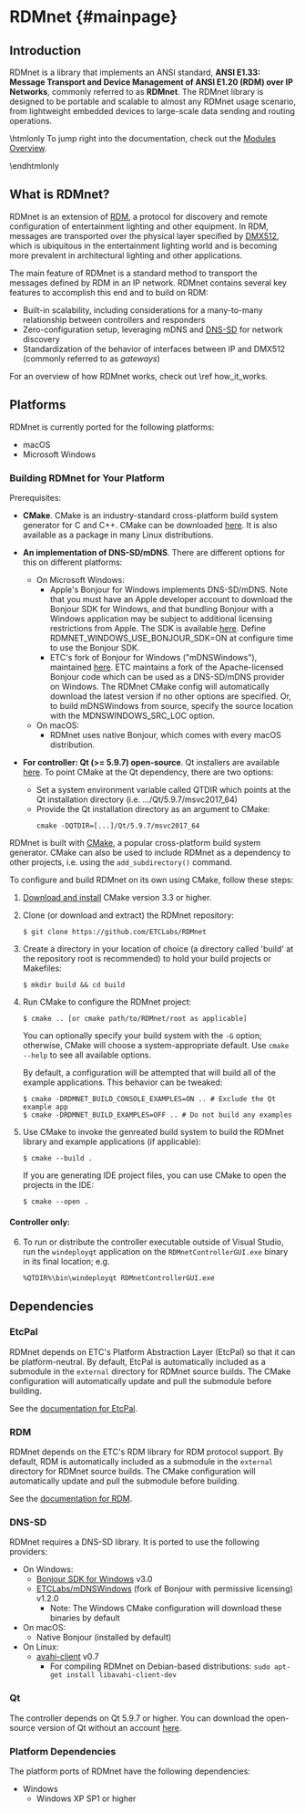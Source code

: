 # RDMnet                                                            {#mainpage}

## Introduction

RDMnet is a library that implements an ANSI standard, **ANSI E1.33: Message
Transport and Device Management of ANSI E1.20 (RDM) over IP Networks**,
commonly referred to as **RDMnet**. The RDMnet library is designed to be
portable and scalable to almost any RDMnet usage scenario, from lightweight
embedded devices to large-scale data sending and routing operations.

\htmlonly
To jump right into the documentation, check out the
<a href="modules.html">Modules Overview</a>.

\endhtmlonly
## What is RDMnet?

RDMnet is an extension of [RDM](http://www.rdmprotocol.org), a protocol for
discovery and remote configuration of entertainment lighting and other
equipment. In RDM, messages are transported over the physical layer specified
by [DMX512](https://en.wikipedia.org/wiki/DMX512), which is ubiquitous in the
entertainment lighting world and is becoming more prevalent in architectural
lighting and other applications.

The main feature of RDMnet is a standard method to transport the messages
defined by RDM in an IP network. RDMnet contains several key features to
accomplish this end and to build on RDM:

* Built-in scalability, including considerations for a many-to-many
  relationship between controllers and responders
* Zero-configuration setup, leveraging mDNS and [DNS-SD](http://www.dns-sd.org/)
  for network discovery
* Standardization of the behavior of interfaces between IP and DMX512 (commonly
  referred to as *gateways*)

For an overview of how RDMnet works, check out \ref how_it_works.

## Platforms

RDMnet is currently ported for the following platforms:
* macOS
* Microsoft Windows

### Building RDMnet for Your Platform

Prerequisites:

* **CMake**. CMake is an industry-standard cross-platform build system
  generator for C and C++. CMake can be downloaded
  [here](https://cmake.org/download). It is also available as a package in many
  Linux distributions.

* **An implementation of DNS-SD/mDNS**.
  There are different options for this on different platforms:
  + On Microsoft Windows:
    - Apple's Bonjour for Windows implements DNS-SD/mDNS. Note that you must
      have an Apple developer account to download the Bonjour SDK for Windows,
      and that bundling Bonjour with a Windows application may be subject to
      additional licensing restrictions from Apple. The SDK is available
      [here](https://developer.apple.com/bonjour/). Define
      RDMNET_WINDOWS_USE_BONJOUR_SDK=ON at configure time to use the Bonjour SDK.
    - ETC's fork of Bonjour for Windows ("mDNSWindows"), maintained
      [here](https://github.com/ETCLabs/mDNSWindows). ETC maintains a fork of the
      Apache-licensed Bonjour code which can be used as a DNS-SD/mDNS provider on
      Windows. The RDMnet CMake config will automatically download the latest
      version if no other options are specified. Or, to build mDNSWindows from
      source, specify the source location with the MDNSWINDOWS_SRC_LOC option.
  + On macOS:
    - RDMnet uses native Bonjour, which comes with every macOS distribution.

* **For controller: Qt (>= 5.9.7) open-source**.  Qt installers are available
  [here](https://www.qt.io/download). To point CMake at the Qt dependency,
  there are two options:
  + Set a system environment variable called QTDIR which points at the Qt
    installation directory (i.e. .../Qt/5.9.7/msvc2017_64)
  + Provide the Qt installation directory as an argument to CMake:
    ```
    cmake -DQTDIR=[...]/Qt/5.9.7/msvc2017_64
    ```

RDMnet is built with [CMake](https://cmake.org), a popular cross-platform build
system generator. CMake can also be used to include RDMnet as a dependency to
other projects, i.e. using the `add_subdirectory()` command.

To configure and build RDMnet on its own using CMake, follow these steps:

1. [Download and install](https://cmake.org/download/) CMake version 3.3 or
   higher.
2. Clone (or download and extract) the RDMnet repository:
   ```
   $ git clone https://github.com/ETCLabs/RDMnet
   ```
3. Create a directory in your location of choice (a directory called 'build' at
   the repository root is recommended) to hold your build projects or
   Makefiles:
   ```
   $ mkdir build && cd build
   ```
4. Run CMake to configure the RDMnet project:
   ```
   $ cmake .. [or cmake path/to/RDMnet/root as applicable]
   ```
   You can optionally specify your build system with the `-G` option;
   otherwise, CMake will choose a system-appropriate default. Use `cmake --help`
   to see all available options.

   By default, a configuration will be attempted that will build all of the
   example applications. This behavior can be tweaked:
   ```
   $ cmake -DRDMNET_BUILD_CONSOLE_EXAMPLES=ON .. # Exclude the Qt example app
   $ cmake -DRDMNET_BUILD_EXAMPLES=OFF .. # Do not build any examples
   ```
5. Use CMake to invoke the genreated build system to build the RDMnet library
   and example applications (if applicable):
   ```
   $ cmake --build .
   ```
   If you are generating IDE project files, you can use CMake to open the
   projects in the IDE:
   ```
   $ cmake --open .
   ```

#### Controller only:

6. To run or distribute the controller executable outside of Visual Studio, run
   the `windeployqt` application on the `RDMnetControllerGUI.exe` binary in its
   final location; e.g.
   ```
   %QTDIR%\bin\windeployqt RDMnetControllerGUI.exe
   ```

## Dependencies

### EtcPal

RDMnet depends on ETC's Platform Abstraction Layer (EtcPal) so that it can be 
platform-neutral. By default, EtcPal is automatically included as a submodule
in the `external` directory for RDMnet source builds. The CMake configuration
will automatically update and pull the submodule before building.

See the [documentation for EtcPal](https://etclabs.github.io/EtcPal).

### RDM

RDMnet depends on the ETC's RDM library for RDM protocol support. By default,
RDM is automatically included as a submodule in the `external` directory for
RDMnet source builds. The CMake configuration will automatically update and
pull the submodule before building.

See the [documentation for RDM](https://etclabs.github.io/RDM).

### DNS-SD

RDMnet requires a DNS-SD library. It is ported to use the following providers:
- On Windows:
  + [Bonjour SDK for Windows](https://developer.apple.com/bonjour/) v3.0
  + [ETCLabs/mDNSWindows](https://github.com/ETCLabs/mDNSWindows) (fork of
    Bonjour with permissive licensing) v1.2.0
    * Note: The Windows CMake configuration will download these binaries by
      default
- On macOS:
  + Native Bonjour (installed by default)
- On Linux:
  + [avahi-client](https://www.avahi.org/) v0.7
    * For compiling RDMnet on Debian-based distributions:
      `sudo apt-get install libavahi-client-dev`

### Qt

The controller depends on Qt 5.9.7 or higher. You can download the open-source
version of Qt without an account [here](https://www.qt.io/download).

### Platform Dependencies

The platform ports of RDMnet have the following dependencies:
* Windows
  + Windows XP SP1 or higher
